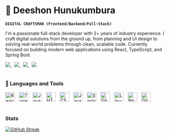 # 🔭 Deeshon Hunukumbura

**`DIGITAL CRAFTSMAN (Frontend/Backend/Full-Stack)`**

I'm a passionate full-stack developer with 2+ years of industry experience. I craft digital solutions from the ground up, from planning and UI design to solving real-world problems through clean, scalable code. Currently focused on building modern web applications using React, TypeScript, and Spring Boot.

<p align="left">
  <a href="https://yourwebsite.com" target="_blank">
    <img src="https://img.shields.io/badge/🌐-Portfolio-blue?style=for-the-badge" />
  </a>
  &nbsp;
  <a href="https://yourwebsite.com/resume.pdf" target="_blank">
    <img src="https://img.shields.io/badge/📄-Resume-green?style=for-the-badge" />
  </a>
  &nbsp;
  <a href="https://www.linkedin.com/in/yourusername" target="_blank">
    <img src="https://img.shields.io/badge/💼-LinkedIn-0077B5?style=for-the-badge&logo=linkedin&logoColor=white" />
  </a>
  &nbsp;
  <a href="https://medium.com/@yourusername" target="_blank">
    <img src="https://img.shields.io/badge/✍️-Medium-black?style=for-the-badge&logo=medium&logoColor=white" />
  </a>
</p>



#






### 🧰 Languages and Tools


<img align="left" alt="React" width="30px" style="padding-right:10px;" src="https://cdn.jsdelivr.net/gh/devicons/devicon/icons/react/react-original.svg" />
<img align="left" alt="TypeScript" width="30px" style="padding-right:10px;" src="https://cdn.jsdelivr.net/gh/devicons/devicon/icons/typescript/typescript-plain.svg" />
<img align="left" alt="JavaScript" width="30px" style="padding-right:10px;" src="https://cdn.jsdelivr.net/gh/devicons/devicon/icons/javascript/javascript-plain.svg" />
<img align="left" alt="HTML" width="30px" style="padding-right:10px;" src="https://cdn.jsdelivr.net/gh/devicons/devicon/icons/html5/html5-plain.svg" />
<img align="left" alt="CSS" width="30px" style="padding-right:10px;" src="https://cdn.jsdelivr.net/gh/devicons/devicon/icons/css3/css3-plain.svg" />
<img align="left" alt="Java" width="30px" style="padding-right:10px;" src="https://cdn.jsdelivr.net/gh/devicons/devicon/icons/java/java-original.svg"/>
<img align="left" alt="Spring" width="30px" style="padding-right:10px;" src="https://cdn.jsdelivr.net/gh/devicons/devicon/icons/spring/spring-original.svg" />
<img align="left" alt="Git" width="30px" style="padding-right:10px;" src="https://cdn.jsdelivr.net/gh/devicons/devicon/icons/git/git-original.svg" />
<img align="left" alt="Linux" width="30px" style="padding-right:10px;" src="https://cdn.jsdelivr.net/gh/devicons/devicon/icons/linux/linux-original.svg" />
<img align="left" alt="NodeJS" width="30px" style="padding-right:10px;" src="https://cdn.jsdelivr.net/gh/devicons/devicon/icons/nodejs/nodejs-original.svg" />
<img align="left" alt="GitHub" width="30px" style="padding-right:10px;" src="https://cdn.jsdelivr.net/gh/devicons/devicon/icons/github/github-original.svg" />
<br />

<br />

#

### Stats


[![GitHub Streak](https://streak-stats.demolab.com?user=Deeshon&theme=highcontrast)](https://git.io/streak-stats)


